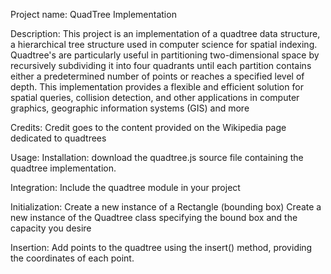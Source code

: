 Project name: 
	QuadTree Implementation
	

Description:
	This project is an implementation of a quadtree data structure, 
	a hierarchical tree structure used in computer science for spatial 
	indexing. 
	Quadtree's are particularly useful in partitioning two-dimensional
	space by recursively subdividing it into four quadrants until each 
	partition contains either a predetermined number of points or reaches 
	a specified level of depth. 
	This implementation provides a flexible and efficient solution for 
	spatial queries, collision detection, and other applications in 
	computer graphics, geographic information systems (GIS) and more
	

Credits:
	Credit goes to the content provided on the Wikipedia
	page dedicated to quadtrees


Usage:
Installation: 
download the quadtree.js source file containing the quadtree implementation.

Integration: 
Include the quadtree module in your project

Initialization: 
Create a new instance of a Rectangle (bounding box)
Create a new instance of the Quadtree class specifying the bound box
and the capacity you desire

Insertion:
Add points to the quadtree using the insert() method, providing the 
coordinates of each point.
